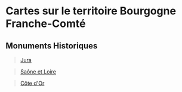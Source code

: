 # Cartes sur le territoire Bourgogne Franche-Comté


## Monuments Historiques

>[Jura](https://Jibou4.github.io/QGIS_JV_MH_39/)

>[Saône et Loire](https://Jibou4.github.io/QGIS_JV_MH_71/)

>[Côte d'Or](https://Jibou4.github.io/QGIS_JV_MH_21/)
